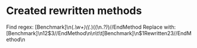 ﻿
# Created rewritten methods
Find regex: \[Benchmark\]\n(.*\w+)(\(.*)((\n.*?)*)//EndMethod
Replace with: [Benchmark]\n$1$2$3//EndMethod\n\n\t\t[Benchmark]\n$1Rewritten$2$3//EndMethod\n